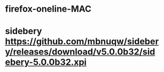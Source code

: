 # firefox-oneline-MAC
# sidebery https://github.com/mbnuqw/sidebery/releases/download/v5.0.0b32/sidebery-5.0.0b32.xpi
